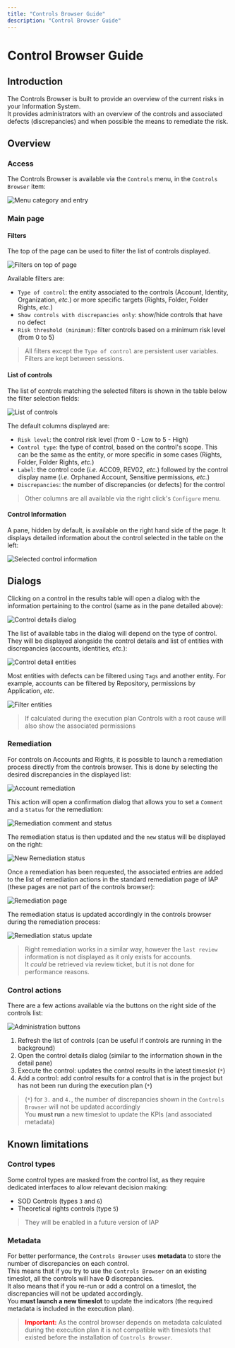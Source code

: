 ```yaml
---
title: "Controls Browser Guide"
description: "Control Browser Guide"
---
```


# Control Browser Guide

## Introduction

The Controls Browser is built to provide an overview of the current risks in your Information System.  
It provides administrators with an overview of the controls and associated defects (discrepancies) and when possible the means to remediate the risk.  

## Overview

### Access

The Controls Browser is available via the `Controls` menu, in the `Controls Browser` item:

![Menu category and entry](./media/bwcb_menu_entry.png "Controls Browser menu entry")

### Main page

#### Filters

The top of the page can be used to filter the list of controls displayed.  

![Filters on top of page](./media/bwcb_home_filters.png "Filters on top of page")

Available filters are:  

- `Type of control`: the entity associated to the controls (Account, Identity, Organization, _etc._) or more specific targets (Rights, Folder, Folder Rights, _etc._)
- `Show controls with discrepancies only`: show/hide controls that have no defect
- `Risk threshold (minimum)`: filter controls based on a minimum risk level (from 0 to 5)

> All filters except the `Type of control` are persistent user variables. Filters are kept between sessions.  

#### List of controls

The list of controls matching the selected filters is shown in the table below the filter selection fields:  

![List of controls](./media/bwcb_home_results.png "List of controls")

The default columns displayed are:  

- `Risk level`: the control risk level (from 0 - Low to 5 - High)
- `Control type`: the type of control, based on the control's scope. This can be the same as the entity, or more specific in some cases (Rights, Folder, Folder Rights, _etc._)
- `Label`: the control code (_i.e._ ACC09, REV02, _etc._) followed by the control display name (_i.e._ Orphaned Account, Sensitive permissions, _etc._)
- `Discrepancies`: the number of discrepancies (or defects) for the control

> Other columns are all available via the right click's `Configure` menu.  

#### Control Information

A pane, hidden by default, is available on the right hand side of the page. It displays detailed information about the control selected in the table on the left:  

![Selected control information](./media/bwcb_dock.png "Selected control information")

## Dialogs

Clicking on a control in the results table will open a dialog with the information pertaining to the control (same as in the pane detailed above):  

![Control details dialog](./media/bwcb_dialog.png "Control details dialog")

The list of available tabs in the dialog will depend on the type of control. They will be displayed alongside the control details and list of entities with discrepancies (accounts, identities, _etc._):  

![Control detail entities](./media/bwcb_dialog_details.png "Control detail entities")  

Most entities with defects can be filtered using `Tags` and another entity. For example, accounts can be filtered by Repository, permissions by Application, _etc._  

![Filter entities](./media/bwcb_dialog_filters.png "Filter entities")

> If calculated during the execution plan Controls with a root cause will also show the associated permissions

### Remediation

For controls on Accounts and Rights, it is possible to launch a remediation process directly from the controls browser. This is done by selecting the desired discrepancies in the displayed list:  

![Account remediation](./media/bwcb_remediations_select.png "Account remediation")

This action will open a confirmation dialog that allows you to set a `Comment` and a `Status` for the remediation:  

![Remediation comment and status](./media/bwcb_remediations_dialog.png)  

The remediation status is then updated and the `new` status will be displayed on the right:  

![New Remediation status](./media/bwcb_new_remediation_status.png "New remediation status shown in the accounts list")

Once a remediation has been requested, the associated entries are added to the list of remediation actions in the standard remediation page of IAP (these pages are not part of the controls browser):  

![Remediation page](./media/remediations_added_from_bwcb.png "Remediation page")

The remediation status is updated accordingly in the controls browser during the remediation process:  

![Remediation status update](./media/bwcb_remediations_progress.png "Remediation status update")

> Right remediation works in a similar way, however the `last review` information is not displayed as it only exists for accounts.  
> It _could_ be retrieved via review ticket, but it is not done for performance reasons.  

### Control actions

There are a few actions available via the buttons on the right side of the controls list:  

![Administration buttons](./media/bwcb_admin_buttons.png "Administration buttons")

1. Refresh the list of controls (can be useful if controls are running in the background)
2. Open the control details dialog (similar to the information shown in the detail pane)
3. Execute the control: updates the control results in the latest timeslot (`*`)
4. Add a control: add control results for a control that is in the project but has not been run during the execution plan (`*`)

> (`*`) for `3.` and `4.`, the number of discrepancies shown in the `Controls Browser` will not be updated accordingly  
> You **must run** a new timeslot to update the KPIs (and associated metadata)

## Known limitations

### Control types

Some control types are masked from the control list, as they require dedicated interfaces to allow relevant decision making:  

- SOD Controls (types `3` and `6`)
- Theoretical rights controls (type `5`)

> They will be enabled in a future version of IAP

### Metadata

For better performance, the `Controls Browser` uses **metadata** to store the number of discrepancies on each control.  
This means that if you try to use the `Controls Browser` on an existing timeslot, all the controls will have **0** discrepancies.  
It also means that if you re-run or add a control on a timeslot, the discrepancies will not be updated accordingly.  
You **must launch a new timeslot** to update the indicators (the required metadata is included in the execution plan).  

> <span style="color:red">**Important:**</span> As the control browser depends on metadata calculated during the execution plan it is not compatible with timeslots that existed before the installation of `Controls Browser`.  
